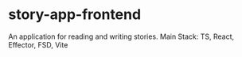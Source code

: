 # story-app-frontend
An application for reading and writing stories. Main Stack: TS, React, Effector, FSD, Vite
